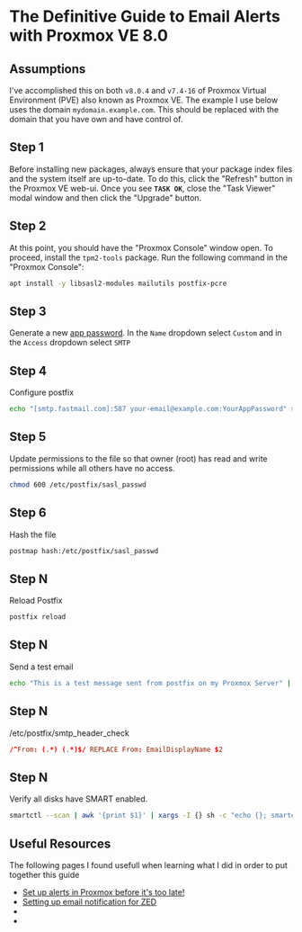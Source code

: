 # The Definitive Guide to Email Alerts with Proxmox VE 8.0

## Assumptions
I've accomplished this on both `v8.0.4` and `v7.4-16` of Proxmox Virtual Environment (PVE) also known as Proxmox VE. 
The example I use below uses the domain `mydomain.example.com`. This should be replaced with the domain that you have 
own and have control of.

## Step 1
Before installing new packages, always ensure that your package index files and 
the system itself are up-to-date. To do this, click the "Refresh" button in the 
Proxmox VE web-ui. Once you see **`TASK OK`**, close the "Task Viewer" modal 
window and then click the "Upgrade" button.

## Step 2
At this point, you should have the "Proxmox Console" window open.
To proceed, install the `tpm2-tools` package. Run the following command in the 
"Proxmox Console":
```bash
apt install -y libsasl2-modules mailutils postfix-pcre
```
## Step 3
Generate a new [app password](https://www.fastmail.help/hc/en-us/articles/360058752854-App-passwords). 
In the `Name` dropdown select `Custom` and in the `Access` dropdown select `SMTP`

## Step 4
Configure postfix
```bash
echo "[smtp.fastmail.com]:587 your-email@example.com:YourAppPassword" > /etc/postfix/sasl_passwd
```

## Step 5
Update permissions to the file so that owner (root) has read and write permissions while all others have no access.
```bash
chmod 600 /etc/postfix/sasl_passwd
```
## Step 6
Hash the file
```bash
postmap hash:/etc/postfix/sasl_passwd
```

## Step N
Reload Postfix
```bash
postfix reload
```

## Step N
Send a test email
```bash
echo "This is a test message sent from postfix on my Proxmox Server" | mail -s "Test Email from Proxmox" root
```

## Step N
/etc/postfix/smtp_header_check
```conf
/^From: (.*) (.*)$/ REPLACE From: EmailDisplayName $2
```

## Step N
Verify all disks have SMART enabled.
```bash
smartctl --scan | awk '{print $1}' | xargs -I {} sh -c "echo {}; smartctl -i {} | grep 'SMART support is:'"
```

## Useful Resources
The following pages I found usefull when learning what I did in order to put together this guide
- [Set up alerts in Proxmox before it's too late!](https://web.archive.org/web/20230901194249/https://technotim.live/posts/proxmox-alerts/)
- [Setting up email notification for ZED](https://web.archive.org/web/20230815011914/https://old.reddit.com/r/Proxmox/comments/15puwzc/setting_up_email_notification_for_zed/)
- [](https://forum.proxmox.com/threads/get-postfix-to-send-notifications-email-externally.59940/)
- [](https://i12bretro.github.io/tutorials/0717.html)
